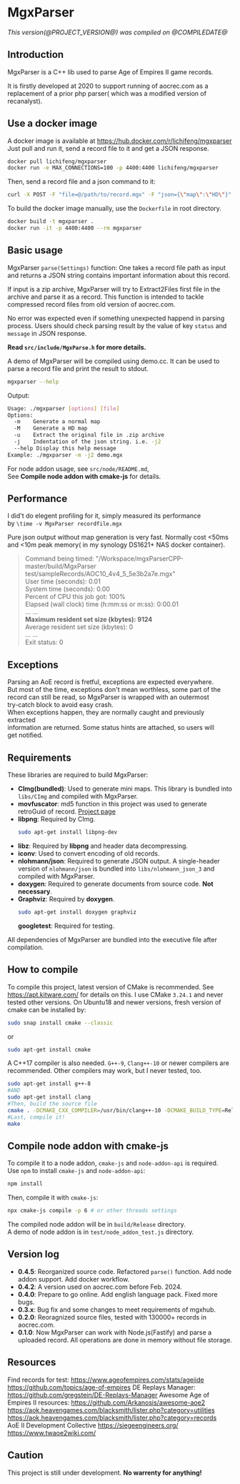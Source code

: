 # **MgxParser**
*This version(@PROJECT_VERSION@) was compiled on @COMPILEDATE@*

## Introduction
MgxParser is a C++ lib used to parse Age of Empires II game records.

It is firstly developed at 2020 to support running of aocrec.com as a
replacement of a prior php parser( which was a modified version of recanalyst).

## Use a docker image
A docker image is available at https://hub.docker.com/r/lichifeng/mgxparser
Just pull and run it, send a record file to it and get a JSON response.
```sh
docker pull lichifeng/mgxparser
docker run -e MAX_CONNECTIONS=100 -p 4400:4400 lichifeng/mgxparser
```
Then, send a record file and a json command to it:
```sh
curl -X POST -F "file=@/path/to/record.mgx" -F "json={\"map\":\"HD\"}" http://localhost:4400/parse
```
To build the docker image manually, use the `Dockerfile` in root directory.
```sh
docker build -t mgxparser .
docker run -it -p 4400:4400 --rm mgxparser
```

## Basic usage
MgxParser `parse(Settings)` function:
One takes a record file path as input and returns a JSON string contains
important information about this record.  

If input is a zip archive, MgxParser will try to Extract2Files first file in the
archive and parse it as a record. This function is intended to tackle compressed
record files from old version of aocrec.com.

No error was expected even if something unexpected happend in parsing process.
Users should check parsing result by the value of key `status` and `message` in
JSON response.

**Read `src/include/MgxParse.h` for more details.**

A demo of MgxParser will be compiled using demo.cc. It can be used to parse a
record file and print the result to stdout.
```sh
mgxparser --help
```
Output:
```sh
Usage: ./mgxparser [options] [file]
Options:
  -m    Generate a normal map
  -M    Generate a HD map
  -u    Extract the original file in .zip archive
  -j    Indentation of the json string. i.e. -j2
  --help Display this help message
Example: ./mgxparser -m -j2 demo.mgx
```

For node addon usage, see `src/node/README.md`,    
See **Compile node addon with cmake-js** for details.

## Performance
I did't do elegent profiling for it, simply measured its performance    
by `\time -v MgxParser recordfile.mgx`   

Pure json output without map generation is very fast. Normally cost
<50ms and <10m peak memory( in my synology DS1621+ NAS docker container).

> Command being timed: "/Workspace/mgxParserCPP-master/build/MgxParser
> test/sampleRecords/AOC10_4v4_5_5e3b2a7e.mgx"  
> User time (seconds): 0.01  
> System time (seconds): 0.00  
> Percent of CPU this job got: 100%  
> Elapsed (wall clock) time (h:mm:ss or m:ss): 0:00.01  
> ... ...   
> **Maximum resident set size (kbytes): 9124**  
> Average resident set size (kbytes): 0  
> ... ...   
> Exit status: 0  

## Exceptions
Parsing an AoE record is fretful, exceptions are expected everywhere.   
But most of the time, exceptions don't mean worthless, some part of the  
record can still be read, so MgxParser is wrapped with an outermost   
try-catch block to avoid easy crash.   
When exceptions happen, they are normally caught and previously extracted   
information are returned. Some status hints are attached, so users will  
get notified.

## Requirements
These libraries are required to build MgxParser:
- **CImg(bundled)**: Used to generate mini maps. This library is bundled into `libs/CImg`
  and compiled with MgxParser.
- **movfuscator**: md5 function in this project was used to generate retroGuid
  of record. [Project page](https://github.com/xoreaxeaxeax/movfuscator/blob/ea37dae93fbcd93f642c71a53878da588bd7ddb4/validation/crypto-algorithms/md5_test.c)
- **libpng**: Required by CImg. 
  ```sh
  sudo apt-get install libpng-dev
  ```
- **libz**: Required by **libpng** and header data decompressing.
- **iconv**: Used to convert encoding of old records.
- **nlohmann/json**: Required to generate JSON output. A single-header version
  of `nlohmann/json` is bundled into `libs/nlohmann_json_3` and compiled with
  MgxParser.
- **doxygen**: Required to generate documents from source code. **Not
  necessary**.
- **Graphviz**: Required by **doxygen**.
  ```sh
  sudo apt-get install doxygen graphviz
  ```
  **googletest**: Required for testing.

All dependencies of MgxParser are bundled into the executive file after compilation.

## How to compile
To compile this project, latest version of CMake is recommended. See
https://apt.kitware.com/ for details on this. I use CMake `3.24.1` and never
tested other versions. On Ubuntu18 and newer versions, fresh version of cmake
can be installed by:
```sh
sudo snap install cmake --classic
```
or
```sh
sudo apt-get install cmake
```

A C++17 compiler is also needed. `G++-9`, `Clang++-10` or newer compilers are
recommended. Other compilers may work, but I never tested, too.
```sh
sudo apt-get install g++-8
#AND
sudo apt-get install clang
#Then, build the source file
cmake . -DCMAKE_CXX_COMPILER=/usr/bin/clang++-10 -DCMAKE_BUILD_TYPE=Release --fresh
#Last, compile it!
make
```

## Compile node addon with cmake-js
To compile it to a node addon, `cmake-js` and `node-addon-api` is required.   
Use `npm` to install `cmake-js` and `node-addon-api`:
```sh
npm install
```
Then, compile it with `cmake-js`:
```sh
npx cmake-js compile -p 6 # or other threads settings
```
The compiled node addon will be in `build/Release` directory.   
A demo of node addon is in `test/node_addon_test.js` directory.

## Version log
- **0.4.5**: Reorganized source code. Refactored `parse()` function. Add node addon support. Add docker workflow.   
- **0.4.2**: A version used on aocrec.com before Feb. 2024.
- **0.4.0**: Prepare to go online. Add english language pack. Fixed more bugs.
- **0.3.x**: Bug fix and some changes to meet requirements of mgxhub.
- **0.2.0**: Reoragnized source files, tested with 130000+ records in
  aocrec.com.
- **0.1.0**: Now MgxParser can work with Node.js(Fastify) and parse a uploaded
  record. All operations are done in memory without file storage.

## Resources
Find records for test: https://www.ageofempires.com/stats/ageiide
https://github.com/topics/age-of-empires
DE Replays Manager: https://github.com/gregstein/DE-Replays-Manager
Awesome Age of Empires II resources: https://github.com/Arkanosis/awesome-aoe2
https://aok.heavengames.com/blacksmith/lister.php?category=utilities
https://aok.heavengames.com/blacksmith/lister.php?category=records   
AoE II Development Collective https://siegeengineers.org/
https://www.twaoe2wiki.com/

## Caution
This project is still under development. **No warrenty for anything!**